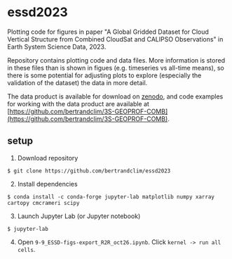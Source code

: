 # essd2023

Plotting code for figures in paper "A Global Gridded Dataset for Cloud Vertical Structure from Combined CloudSat and CALIPSO Observations" in Earth System Science Data, 2023.

Repository contains plotting code and data files. More information is stored in these files than is shown in figues (e.g. timeseries vs all-time means), so there is some potential for adjusting plots to explore (especially the validation of the dataset) the data in more detail.

The data product is available for download on [zenodo](https://zenodo.org/records/8057791), and code examples for working with the data product are available at [https://github.com/bertrandclim/3S-GEOPROF-COMB](https://github.com/bertrandclim/3S-GEOPROF-COMB).

## setup
1. Download repository
```
$ git clone https://github.com/bertrandclim/essd2023
```
2. Install dependencies
```
$ conda install -c conda-forge jupyter-lab matplotlib numpy xarray cartopy cmcrameri scipy
```
3. Launch Jupyter Lab (or Jupyter notebook)
```
$ jupyter-lab
```
4. Open `9-9_ESSD-figs-export_R2R_oct26.ipynb`. Click `kernel -> run all cells`.
